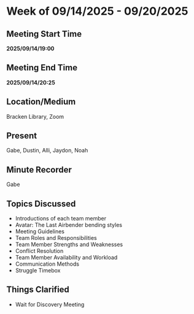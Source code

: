 # Week of 09/14/2025 - 09/20/2025

## Meeting Start Time

**2025/09/14/19:00**

## Meeting End Time

**2025/09/14/20:25**

## Location/Medium

Bracken Library, Zoom

## Present

Gabe, Dustin, Alli, Jaydon, Noah

## Minute Recorder

Gabe

## Topics Discussed

- Introductions of each team member
- Avatar: The Last Airbender bending styles
- Meeting Guidelines
- Team Roles and Responsibilities
- Team Member Strengths and Weaknesses
- Conflict Resolution
- Team Member Availability and Workload
- Communication Methods
- Struggle Timebox

## Things Clarified

- Wait for Discovery Meeting
